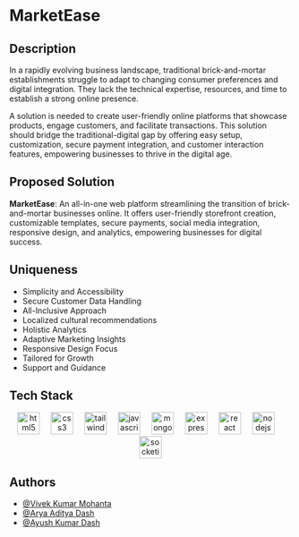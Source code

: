 
# MarketEase

## Description
In a rapidly evolving business landscape, traditional brick-and-mortar establishments struggle to adapt to changing consumer preferences and digital integration. They lack the technical expertise, resources, and time to establish a strong online presence.

A solution is needed to create user-friendly online platforms that showcase products, engage customers, and facilitate transactions. This solution should bridge the traditional-digital gap by offering easy setup, customization, secure payment integration, and customer interaction features, empowering businesses to thrive in the digital age.

## Proposed Solution
**MarketEase**: An all-in-one web platform streamlining the transition of brick-and-mortar businesses online. It offers user-friendly storefront creation, customizable templates, secure payments, social media integration, responsive design, and analytics, empowering businesses for digital success.

## Uniqueness
- Simplicity and Accessibility
- Secure Customer Data Handling
- All-Inclusive Approach
- Localized cultural recommendations
- Holistic Analytics
- Adaptive Marketing Insights
- Responsive Design Focus
- Tailored for Growth
- Support and Guidance

## Tech Stack
<div align="center">
  <img src="https://skillicons.dev/icons?i=html" height="40" alt="html5 logo"  />
  <img width="12" />
  <img src="https://skillicons.dev/icons?i=css" height="40" alt="css3 logo"  />
  <img width="12" />
  <img src="https://skillicons.dev/icons?i=tailwind" height="40" alt="tailwindcss logo"  />
  <img width="12" />
  <img src="https://skillicons.dev/icons?i=js" height="40" alt="javascript logo"  />
  <img width="12" />
  <img src="https://skillicons.dev/icons?i=mongodb" height="40" alt="mongodb logo"  />
  <img width="12" />
  <img src="https://skillicons.dev/icons?i=express" height="40" alt="express logo"  />
  <img width="12" />
  <img src="https://skillicons.dev/icons?i=react" height="40" alt="react logo"  />
  <img width="12" />
  <img src="https://skillicons.dev/icons?i=nodejs" height="40" alt="nodejs logo"  />
  <img width="12" />
  <img src="https://cdn.simpleicons.org/socketdotio/010101" height="40" alt="socketio logo"  />
</div>

## Authors

- [@Vivek Kumar Mohanta](https://github.com/VivekMohanta03)
- [@Arya Aditya Dash](https://github.com/aryaaditya3609)
- [@Ayush Kumar Dash](https://github.com/)
